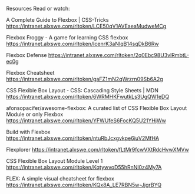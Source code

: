 Resources
Read or watch:

A Complete Guide to Flexbox | CSS-Tricks
https://intranet.alxswe.com/rltoken/LCE50qV1AVEaeaMudweMCg

Flexbox Froggy - A game for learning CSS flexbox
https://intranet.alxswe.com/rltoken/IcenrK3aNIqB14sqDkB6Rw

Flexbox Defense
https://intranet.alxswe.com/rltoken/2q0Ebc98U3vlRmbtL-ec0g

Flexbox Cheatsheet
https://intranet.alxswe.com/rltoken/gaFZ1mN2qWrzrn09Sb6A2g

CSS Flexible Box Layout - CSS: Cascading Style Sheets | MDN
https://intranet.alxswe.com/rltoken/6WRMHKFwutkLs3UgQW1eDQ

afonsopacifer/awesome-flexbox: A curated list of CSS Flexible Box Layout Module or only Flexbox
https://intranet.alxswe.com/rltoken/YFWUfeS6FocKQ5U21YHjWw

Build with Flexbox
https://intranet.alxswe.com/rltoken/ntuRbJcxgvkpe6iuV2MfHA

Flexplorer
https://intranet.alxswe.com/rltoken/fLtMr9fcwVXtRdcHvwXMVw

CSS Flexible Box Layout Module Level 1
https://intranet.alxswe.com/rltoken/KqtywvoD55hRnNl0z4My7A

FLEX: A simple visual cheatsheet for flexbox
https://intranet.alxswe.com/rltoken/KQx8A_LE7RBN5w-JjgrBYQ
